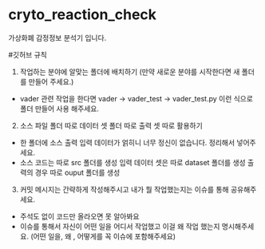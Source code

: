 # cryto_reaction_check
가상화폐 감정정보 분석기 입니다.


#깃허브 규칙
1. 작업하는 분야에 알맞는 폴더에 배치하기 (만약 새로운 분야를 시작한다면 새 폴더를 만들어 주세요.)
  * vader 관련 작업을 한다면 vader -> vader_test -> vader_test.py 이런 식으로 폴더 만들어 사용 해주세요.
2. 소스 파일 폴더 따로 데이터 셋 폴더 따로 출력 셋 따로 활용하기
  * 한 폴더에 소스 출력 입력 데이터가 얽히니 너무 정신이 없습니다. 정리해서 넣어주세요.
  * 소스 코드는 따로 src 폴더를 생성 입력 데이터 셋은 따로 dataset 폴더를 생성  출력의 경우 따로 ouput 폴더를 생성
3. 커밋 메시지는 간략하게 작성해주시고 내가 뭘 작업했는지는 이슈를 통해 공유해주세요.
  * 주석도 없이 코드만 올라오면 못 알아봐요
  * 이슈를 통해서 자신이 어떤 일을 어디서 작업했고 이걸 왜 작업 했는지 명시해주세요. (어떤 일을, 왜 , 어떻게를 꼭 이슈에 포함해주세요)
